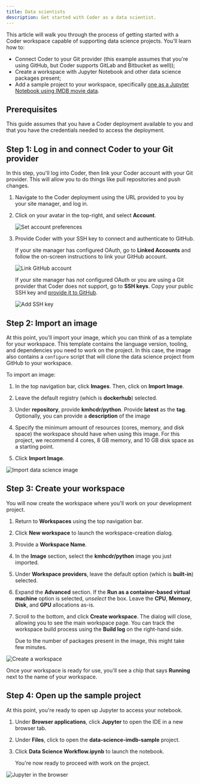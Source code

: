 ```yaml
---
title: Data scientists
description: Get started with Coder as a data scientist.
---
```


This article will walk you through the process of getting started with a Coder
workspace capable of supporting data science projects. You'll learn how to:

- Connect Coder to your Git provider (this example assumes that you're using
  GitHub, but Coder supports GitLab and Bitbucket as well));
- Create a workspace with Jupyter Notebook and other data science packages
  present;
- Add a sample project to your workspace, specifically
  [one as a Jupyter Notebook using IMDB movie data](https://github.com/khorne3/data-science-imdb-sample).

## Prerequisites

This guide assumes that you have a Coder deployment available to you and that
you have the credentials needed to access the deployment.

## Step 1: Log in and connect Coder to your Git provider

In this step, you'll log into Coder, then link your Coder account with your Git
provider. This will allow you to do things like pull repositories and push
changes.

1. Navigate to the Coder deployment using the URL provided to you by your site
   manager, and log in.

1. Click on your avatar in the top-right, and select **Account**.

   ![Set account preferences](../assets/getting-started/account-preferences.png)

1. Provide Coder with your SSH key to connect and authenticate to GitHub.

   If your site manager has configured OAuth, go to **Linked Accounts** and
   follow the on-screen instructions to link your GitHub account.

   ![Link GitHub account](../assets/getting-started/linked-accounts.png)

   If your site manager has _not_ configured OAuth or you are using a Git
   provider that Coder does not support, go to **SSH keys**. Copy your public
   SSH key and
   [provide it to GitHub](https://docs.github.com/en/authentication/connecting-to-github-with-ssh/adding-a-new-ssh-key-to-your-github-account).

   ![Add SSH key](../assets/getting-started/ssh-keys.png)

## Step 2: Import an image

At this point, you'll import your image, which you can think of as a template
for your workspace. This template contains the language version, tooling, and
dependencies you need to work on the project. In this case, the image also
contains a `configure` script that will clone the data science project from
GitHub to your workspace.

To import an image:

1. In the top navigation bar, click **Images**. Then, click on **Import Image**.

1. Leave the default registry (which is **dockerhub**) selected.

1. Under **repository**, provide **kmhcdr/python**. Provide **latest** as the
   **tag**. Optionally, you can provide a **description** of the image

1. Specify the minimum amount of resources (cores, memory, and disk space) the
   workspace should have when using this image. For this project, we recommend 4
   cores, 8 GB memory, and 10 GB disk space as a starting point.

1. Click **Import Image**.

![Import data science image](../assets/getting-started/import-ds-image.png)

## Step 3: Create your workspace

You will now create the workspace where you'll work on your development project.

1. Return to **Workspaces** using the top navigation bar.

1. Click **New workspace** to launch the workspace-creation dialog.

1. Provide a **Workspace Name**.

1. In the **Image** section, select the **kmhcdr/python** image you just
   imported.

1. Under **Workspace providers**, leave the default option (which is
   **built-in**) selected.

1. Expand the **Advanced** section. If the **Run as a container-based virtual
   machine** option is selected, _unselect_ the box. Leave the **CPU**,
   **Memory**, **Disk**, and **GPU** allocations as-is.

1. Scroll to the bottom, and click **Create workspace**. The dialog will close,
   allowing you to see the main workspace page. You can track the workspace
   build process using the **Build log** on the right-hand side.

   Due to the number of packages present in the image, this might take few
   minutes.

![Create a workspace](../assets/getting-started/create-ds-workspace.png)

Once your workspace is ready for use, you'll see a chip that says **Running**
next to the name of your workspace.

## Step 4: Open up the sample project

At this point, you're ready to open up Jupyter to access your notebook.

1. Under **Browser applications**, click **Jupyter** to open the IDE in a new
   browser tab.

1. Under **Files**, click to open the **data-science-imdb-sample** project.

1. Click **Data Science Workflow.ipynb** to launch the notebook.

   You're now ready to proceed with work on the project.

![Jupyter in the browser](../assets/getting-started/jupyter.png)
